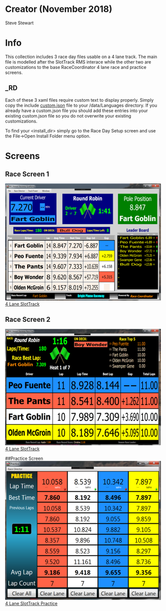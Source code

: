 # Creator (November 2018)
Steve Stewart

# Info
This collection includes 3 race day files usable on a 4 lane track.  The main file is modelled after the SlotTrack RMS interace while the other two are customizations to the base RaceCoordinator 4 lane race and practice screens.

## _RD
Each of these 3 xaml files require custom text to display properly.  Simply copy the include [custom.json](./custom_text/custom.json) file to your <install directory>/data/Languages directory.  If you already have a custom.json file you should add these entries into your existing custom.json file so you do not overwrite your existing customizations.

To find your <install_dir> simply go to the Race Day Setup screen and use the File->Open Install Folder menu option.  

# Screens
## Race Screen 1
![alt text](./SlotTrack.png)
[4 Lane SlotTrack](./xaml/SlotTrack_4L.xaml)

## Race Screen 2
![alt text](./SlotTrack2.png)
[4 Lane SlotTrack](./xaml/SlotTrack2_4L.xaml)

##Practice Screen
![alt text](./SlotTrackPractice.png)
[4 Lane SlotTrack Practice](./xaml/SlotTrackPractie_4L.xaml)


